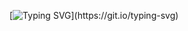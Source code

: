 [![Typing SVG](https://readme-typing-svg.herokuapp.com?font=Fira+Code&size=25&pause=1000&center=true&vCenter=true&width=500&lines=Hello!,+Want+some+coffee?)](https://git.io/typing-svg)
<!---
deonrtan/deonrtan is a ✨ special ✨ repository because its `README.md` (this file) appears on your GitHub profile.
You can click the Preview link to take a look at your changes.
--->

